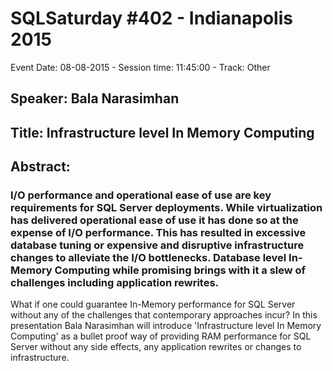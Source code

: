 # SQLSaturday #402 - Indianapolis 2015
Event Date: 08-08-2015 - Session time: 11:45:00 - Track: Other
## Speaker: Bala Narasimhan
## Title: Infrastructure level In Memory Computing
## Abstract:
### I/O performance and operational ease of use are key requirements for SQL Server deployments. While virtualization has delivered operational ease of use it has done so at the expense of I/O performance. This has resulted in excessive database tuning or expensive and disruptive infrastructure changes to alleviate the I/O bottlenecks. Database level In-Memory Computing while promising brings with it a slew of challenges including application rewrites. 

What if one could guarantee In-Memory performance for SQL Server without any of the challenges that contemporary approaches incur? In this  presentation Bala Narasimhan will introduce 'Infrastructure level In Memory Computing' as a bullet proof way of providing RAM performance for SQL Server without any side effects, any application rewrites or changes to infrastructure.
